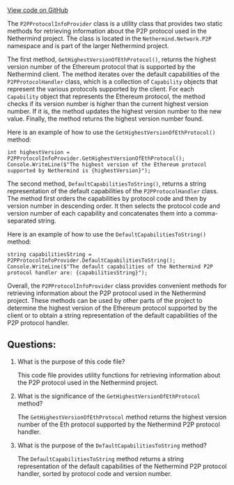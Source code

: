 [View code on GitHub](https://github.com/NethermindEth/nethermind/src/Nethermind/Nethermind.Network/P2P/P2PProtocolInfoProvider.cs)

The `P2PProtocolInfoProvider` class is a utility class that provides two static methods for retrieving information about the P2P protocol used in the Nethermind project. The class is located in the `Nethermind.Network.P2P` namespace and is part of the larger Nethermind project.

The first method, `GetHighestVersionOfEthProtocol()`, returns the highest version number of the Ethereum protocol that is supported by the Nethermind client. The method iterates over the default capabilities of the `P2PProtocolHandler` class, which is a collection of `Capability` objects that represent the various protocols supported by the client. For each `Capability` object that represents the Ethereum protocol, the method checks if its version number is higher than the current highest version number. If it is, the method updates the highest version number to the new value. Finally, the method returns the highest version number found.

Here is an example of how to use the `GetHighestVersionOfEthProtocol()` method:

```
int highestVersion = P2PProtocolInfoProvider.GetHighestVersionOfEthProtocol();
Console.WriteLine($"The highest version of the Ethereum protocol supported by Nethermind is {highestVersion}");
```

The second method, `DefaultCapabilitiesToString()`, returns a string representation of the default capabilities of the `P2PProtocolHandler` class. The method first orders the capabilities by protocol code and then by version number in descending order. It then selects the protocol code and version number of each capability and concatenates them into a comma-separated string.

Here is an example of how to use the `DefaultCapabilitiesToString()` method:

```
string capabilitiesString = P2PProtocolInfoProvider.DefaultCapabilitiesToString();
Console.WriteLine($"The default capabilities of the Nethermind P2P protocol handler are: {capabilitiesString}");
```

Overall, the `P2PProtocolInfoProvider` class provides convenient methods for retrieving information about the P2P protocol used in the Nethermind project. These methods can be used by other parts of the project to determine the highest version of the Ethereum protocol supported by the client or to obtain a string representation of the default capabilities of the P2P protocol handler.
## Questions: 
 1. What is the purpose of this code file?
    
    This code file provides utility functions for retrieving information about the P2P protocol used in the Nethermind project.

2. What is the significance of the `GetHighestVersionOfEthProtocol` method?
    
    The `GetHighestVersionOfEthProtocol` method returns the highest version number of the Eth protocol supported by the Nethermind P2P protocol handler.

3. What is the purpose of the `DefaultCapabilitiesToString` method?
    
    The `DefaultCapabilitiesToString` method returns a string representation of the default capabilities of the Nethermind P2P protocol handler, sorted by protocol code and version number.